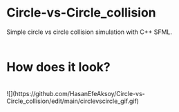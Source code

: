 # Circle-vs-Circle_collision
Simple circle vs circle collision simulation with C++ SFML.
<br>
<br>
<h1>How does it look?</h1>
<br>
![](https://github.com/HasanEfeAksoy/Circle-vs-Circle_collision/edit/main/circlevscircle_gif.gif)
